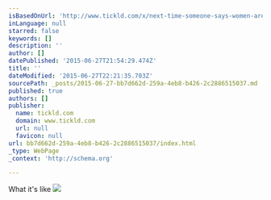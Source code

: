 ```yaml
---
isBasedOnUrl: 'http://www.tickld.com/x/next-time-someone-says-women-arent-victims-of-harassment-show-them'
inLanguage: null
starred: false
keywords: []
description: ''
author: []
datePublished: '2015-06-27T21:54:29.474Z'
title: ''
dateModified: '2015-06-27T22:21:35.703Z'
sourcePath: _posts/2015-06-27-bb7d662d-259a-4eb8-b426-2c2886515037.md
published: true
authors: []
publisher:
  name: tickld.com
  domain: www.tickld.com
  url: null
  favicon: null
url: bb7d662d-259a-4eb8-b426-2c2886515037/index.html
_type: WebPage
_context: 'http://schema.org'

---
```

What it's like
![](https://the-grid-user-content.s3-us-west-2.amazonaws.com/38fffd00-6860-4acf-b625-ae29096427cd.jpg)